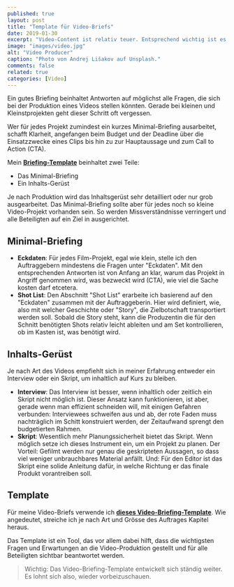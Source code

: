```yaml
---
published: true
layout: post
title: "Template für Video-Briefs"
date: 2019-01-30
excerpt: "Video-Content ist relativ teuer. Entsprechend wichtig ist es, Content-Producern ein vollständiges und zielführendes Briefing geben zu können. Ein Template hilft dabei, Video-Projekte auf Kurs zu halten."
image: "images/video.jpg"
alt: "Video Producer"
caption: "Photo von Andrej Lišakov auf Unsplash."
comments: false
related: true
categories: [Video]
---
```



Ein gutes Briefing beinhaltet Antworten auf möglichst alle Fragen, die sich bei der Produktion eines Videos stellen könnten. Gerade bei kleinen und Kleinstprojekten geht dieser Schritt oft vergessen.

Wer für jedes Projekt zumindest ein kurzes Minimal-Briefing ausarbeitet, schafft Klarheit, angefangen beim Budget und der Deadline über die Einsatzzwecke eines Clips bis hin zu zur Hauptaussage und zum Call to Action (CTA).

Mein **[Briefing-Template](/referenzen/film-brief-vorlage-hannes-tscherrig.docx)** beinhaltet zwei Teile: 

- Das Minimal-Briefing
- Ein Inhalts-Gerüst

Je nach Produktion wird das Inhaltsgerüst sehr detailliert oder nur grob ausgearbeitet. Das Minimal-Briefing sollte aber für jedes noch so kleine Video-Projekt vorhanden sein. So werden Missverständnisse verringert und alle Beteiligten auf ein Ziel in ausgerichtet.

## Minimal-Briefing

- **Eckdaten**: Für jedes Film-Projekt, egal wie klein, stelle ich den Auftraggebern mindestens die Fragen unter "Eckdaten". Mit den entsprechenden Antworten ist von Anfang an klar, warum das Projekt in Angriff genommen wird, was bezweckt wird (CTA), wie viel die Sache kosten darf etcetera.
- **Shot List**: Den Abschnitt "Shot List" erarbeite ich basierend auf den "Eckdaten" zusammen mit der Auftraggeberin. Hier wird definiert, wie, also mit welcher Geschichte oder "Story", die Zielbotschaft transportiert werden soll. Sobald die Story steht, kann die Produzentin die für den Schnitt benötigten Shots relativ leicht ableiten und am Set kontrollieren, ob im Kasten ist, was benötigt wird. 

## Inhalts-Gerüst

Je nach Art des Videos empfiehlt sich in meiner Erfahrung entweder ein Interview oder ein Skript, um inhaltlich auf Kurs zu bleiben.

- **Interview**: Das Interview ist besser, wenn inhaltlich oder zeitlich ein Skript nicht möglich ist. Dieser Ansatz kann funktionieren, ist aber, gerade wenn man effizient schneiden will, mit einigen Gefahren verbunden: Interviewees schweifen aus und ab, der rote Faden muss nachträglich im Schitt konstruiert werden, der Zeitaufwand sprengt den budgetierten Rahmen.
- **Skript**: Wesentlich mehr Planungssicherheit bietet das Skript. Wenn möglich setze ich dieses Instrument ein, um ein Projekt zu planen. Der Vorteil: Gefilmt werden nur genau die geskripteten Aussagen, so dass viel weniger unbrauchbares Material anfällt. Und: Für den Editor ist das Skript eine solide Anleitung dafür, in welche Richtung er das finale Produkt vorantreiben soll.

## Template

Für meine Video-Briefs verwende ich **[dieses Video-Briefing-Template](/referenzen/film-brief-vorlage-hannes-tscherrig.docx)**. Wie angedeutet, streiche ich je nach Art und Grösse des Auftrages Kapitel heraus. 

Das Template ist ein Tool, das vor allem dabei hilft, dass die wichtigsten Fragen und Erwartungen an die Video-Produktion gestellt und für alle Beteiligten sichtbar beantwortet werden.

> Wichtig: Das Video-Briefing-Template entwickelt sich ständig weiter. Es lohnt sich also, wieder vorbeizuschauen.